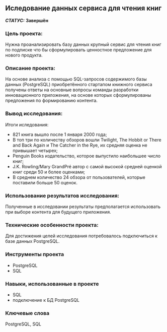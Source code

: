 ## Иследование данных сервиса для чтения книг


***СТАТУС:*** **Завершён**


### Цель проекта: 

Нужна проанализировать базу данных крупный сервис для чтения книг по подписке что бы сформулировать ценностное предложение для нового продукта.


### Описание проекта:

На основе анализа с помощью SQL-запросов содержимого базы данных (PostgreSQL) приобретённого стартапом книжного сервиса получены ответы на основные вопросы команды разработки инновационного приложения, на основе которых сформулированы предложения по формированию контента.


### Вывод исследования:

Итоги иследования:

- 821 книга вышло после 1 января 2000 года;
- В топ три по количеству обзоров вошли Twilight, The Hobbit or There and Back Again и The Catcher in the Rye, их средняя оценка не привышает четырех;
- Penguin Books издательство, которое выпустило наибольшее число книг;
- J.K. Rowling/Mary GrandPré автор с самой высокой средней оценкой книг среди 50 и более оценками;
- В среднем количество 24 обзора от пользователей, которые поставили больше 50 оценок.



### Использование результатов исследования:

Полученные в исследовании результаты предполагается использовать при выборе контента для будущего приложения.


### Технические особенности проекта:

Для достижения целей исследования потребовалось подключиться к базе данных PostgreSQL.


### Инструменты проекта

- PostgreSQL
- SQL


### Навыки, использованные в проекте

- SQL
- подключение к БД PostgreSQL


### Ключевые слова

PostgreSQL, SQL
